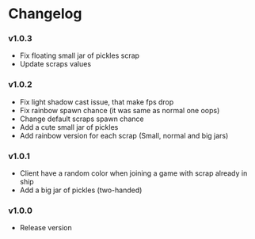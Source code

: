 # Changelog

### v1.0.3

- Fix floating small jar of pickles scrap
- Update scraps values

### v1.0.2

- Fix light shadow cast issue, that make fps drop
- Fix rainbow spawn chance (it was same as normal one oops)
- Change default scraps spawn chance
- Add a cute small jar of pickles
- Add rainbow version for each scrap (Small, normal and big jars)

### v1.0.1

- Client have a random color when joining a game with scrap already in ship
- Add a big jar of pickles (two-handed)

### v1.0.0

- Release version

